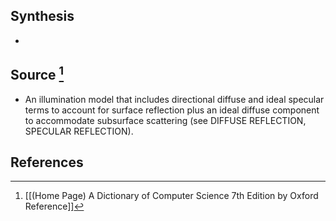 ## Synthesis
- 
## Source [^1]
- An illumination model that includes directional diffuse and ideal specular terms to account for surface reflection plus an ideal diffuse component to accommodate subsurface scattering (see DIFFUSE REFLECTION, SPECULAR REFLECTION).
## References

[^1]: [[(Home Page) A Dictionary of Computer Science 7th Edition by Oxford Reference]]